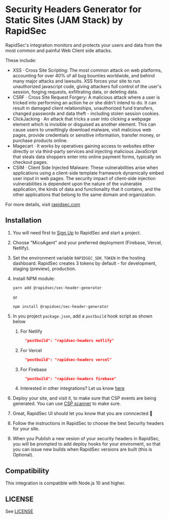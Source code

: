 # Security Headers Generator for Static Sites (JAM Stack) by RapidSec

RapidSec's integration monitors and protects your users and data from the most common and painful Web Client side attacks.

These include:

- XSS · Cross Site Scripting: The most common attack on web platforms, accounting for over 40% of all bug bounties worldwide, and behind many major attacks and lawsuits. XSS forces your site to run unauthorized javascript code, giving attackers full control of the user's session, forging requests, exfiltrating data, or deleting data.
- CSRF · Cross Site Request Forgery: A malicious attack where a user is tricked into performing an action he or she didn't intend to do. It can result in damaged client relationships, unauthorized fund transfers, changed passwords and data theft - including stolen session cookies.
- ClickJacking · An attack that tricks a user into clicking a webpage element which is invisible or disguised as another element. This can cause users to unwittingly download malware, visit malicious web pages, provide credentials or sensitive information, transfer money, or purchase products online.
- Magecart · It works by operatives gaining access to websites either directly or via third-party services and injecting malicious JavaScript that steals data shoppers enter into online payment forms, typically on checkout pages.
- CSIM · Client Side Injected Malware: These vulnerabilities arise when applications using a client-side template framework dynamically embed user input in web pages. The security impact of client-side injection vulnerabilities is dependent upon the nature of the vulnerable application, the kinds of data and functionality that it contains, and the other applications that belong to the same domain and organization.

For more details, visit [rapidsec.com](https://www.rapidsec.com/?utm_source=jam_stack_npm_agent)

## Installation

1. You will need first to [Sign Up](https://rapidsec.com/sign-up) to RapidSec and start a project.
1. Choose "MicoAgent" and your preferred deployment (Firebase, Vercel, Netlify).
1. Set the environment variable `RAPIDSEC_SDK_TOKEN` in the hosting dashboard. RapidSec creates 3 tokens by default - for development, staging (preview), production.

1. Install NPM module:
   ```
   yarn add @rapidsec/sec-header-generator
   ```
   or
   ```
   npm install @rapidsec/sec-header-generator
   ```
1. In you project `package.json`, add a `postbuild` hook script as shown below

   1. For Netlify

      ```json
        "postbuild": "rapidsec-headers netlify"
      ```

   1. For Vercel

      ```json
        "postbuild": "rapidsec-headers vercel"
      ```

   1. For Firebase

      ```json
        "postbuild": "rapidsec-headers firebase"
      ```

   1. Interested in other integrations?
      Let us know [here](https://rapidsec.com/contact-us)

1. Deploy your site, and visit it, to make sure that CSP events are being generated. You can use [CSP scanner](https://chrome.google.com/webstore/detail/csp-scanner-test-analyze/eoiiiomeoogcpnkdedcodoeaacpdfmdj?hl=en) to make sure.
1. Great, RapidSec UI should let you know that you are conncected 🎉
1. Follow the instructions in RapidSec to choose the best Security headers for your site.
1. When you Publish a new vesion of your security headers in RapidSec, you will be prompted to add deploy hooks for your enviroment, so that you can issue new builds when RapidSec versions are built (this is Optional).

## Compatibility

This integration is compatible with Node.js 10 and higher.

## LICENSE

See [LICENSE](https://github.com/rapidsec-com/security-headers-generator-jamstack/blob/master/LICENSE)
